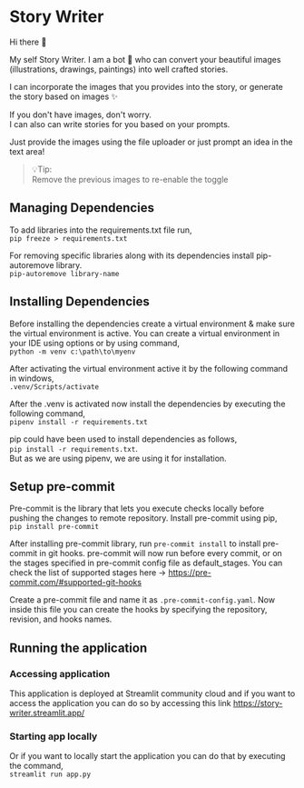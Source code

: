 # Story Writer
Hi there 👋
            
My self Story Writer. I am a bot 🤖 who can convert your beautiful images (illustrations, drawings, 
paintings) into well crafted stories.

I can incorporate the images that you provides into the story, or generate the story based on images ✨

If you don't have images, don't worry.  
I can also can write stories for you based on your prompts.

Just provide the images using the file uploader or just prompt an idea in the text area!

> 💡Tip:  
> Remove the previous images to re-enable the toggle

## Managing Dependencies

To add libraries into the requirements.txt file run,  
`pip freeze > requirements.txt`

For removing specific libraries along with its dependencies install pip-autoremove library.  
`pip-autoremove library-name`

## Installing Dependencies

Before installing the dependencies create a virtual environment & make sure the virtual environment is active. 
You can create a virtual environment in your IDE using options or by using command,  
`python -m venv c:\path\to\myenv`

After activating the virtual environment active it by the following command in windows,  
`.venv/Scripts/activate`

After the .venv is activated now install the dependencies by executing the following command,  
`pipenv install -r requirements.txt`

pip could have been used to install dependencies as follows,  
`pip install -r requirements.txt`.  
But as we are using pipenv, we are using it for installation.

## Setup pre-commit

Pre-commit is the library that lets you execute checks locally before pushing the changes to remote repository.
Install pre-commit using pip,  
`pip install pre-commit`

After installing pre-commit library, run `pre-commit install` to install pre-commit in git hooks. pre-commit will now
run before every commit, or on the stages specified in pre-commit config file as default_stages.
You can check the list of supported stages here -> https://pre-commit.com/#supported-git-hooks

Create a pre-commit file and name it as `.pre-commit-config.yaml`. Now inside this file you can create the hooks by
specifying the repository, revision, and hooks names.

## Running the application

### Accessing application

This application is deployed at Streamlit community cloud and if you want to access the application you can do so by
accessing this link https://story-writer.streamlit.app/

### Starting app locally

Or if you want to locally start the application you can do that by executing the command,  
`streamlit run app.py`
